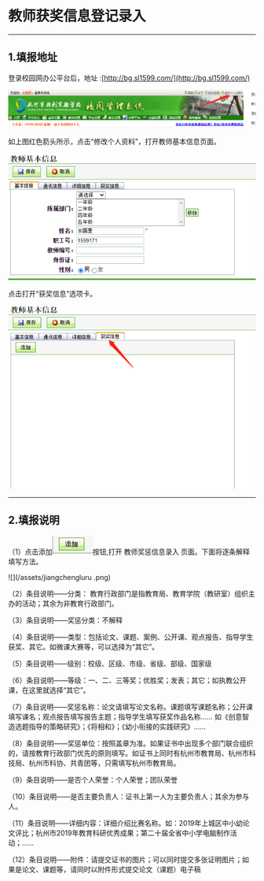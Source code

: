 # 教师获奖信息登记录入

---

## 1.填报地址

登录校园网办公平台后，地址  :[http://bg.sl1599.com/](http://bg.sl1599.com/)

![](/assets/jiangli-1.png)

如上图红色箭头所示，点击“修改个人资料”，打开教师基本信息页面。

![](/assets/jiangli-2.png)

点击打开“获奖信息”选项卡。

![](/assets/jiangli-3.png)

---

## 2.填报说明

（1）点击添加![](/assets/jiangli4.png)按钮,打开 教师奖惩信息录入   页面。下面将逐条解释填写方法。

![](/assets/jiangchengluru .png)

（2）条目说明——分类： 教育行政部门是指教育局、教育学院（教研室）组织主办的活动；其余为非教育行政部门。

（3）条目说明——奖惩分类：不解释

（4）条目说明——类型：包括论文、课题、案例、公开课、观点报告、指导学生获奖、其它。如微课大赛等，可以选择为“其它”。

（5）条目说明——级别：校级、区级、市级、省级、部级、国家级

（6）条目说明——等级：一、二、三等奖；优胜奖；发表；其它；如执教公开课，在这里就选择“其它”。

（7）条目说明——奖惩名称：论文请填写论文名称。课题填写课题名称；公开课填写课名；观点报告填写报告主题；指导学生填写获奖作品名称……   如《创意智造选题指导的策略研究》；《将相和》；《幼小衔接的实践研究》……

（8）条目说明——奖惩单位：按照盖章为准。如果证书中出现多个部门联合组织的，请按教育行政部门优先的原则填写。如证书上同时有杭州市教育局、杭州市科技局、杭州市科协、共青团等，只需填写杭州市教育局。

（9）条目说明——是否个人荣誉：个人荣誉；团队荣誉

（10）条目说明——是否主要负责人：证书上第一人为主要负责人；其余为参与人。

（11）条目说明——详细内容：详细介绍比赛名称。如：2019年上城区中小幼论文评比；杭州市2019年教育科研优秀成果；第二十届全省中小学电脑制作活动；……

（12）条目说明——附件：请提交证书的图片；可以同时提交多张证明图片；如果是论文、课题等，请同时以附件形式提交论文（课题）电子稿




